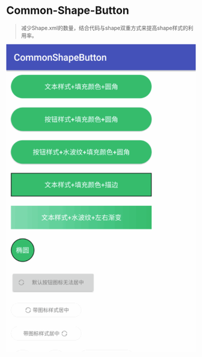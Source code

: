 # Common-Shape-Button

> 减少Shape.xml的数量，结合代码与shape双重方式来提高shape样式的利用率。

<img src="https://github.com/Leezps/Common-Shape-Button/blob/master/common_shape_button_show.gif" alt="shape案例展示" width="600px"/>
